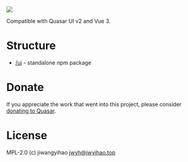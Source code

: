 <img src="https://img.shields.io/npm/v/quasar-ui-spark-store-components.svg?label=quasar-ui-spark-store-components">


Compatible with Quasar UI v2 and Vue 3.

# Structure
* [/ui](ui) - standalone npm package


# Donate
If you appreciate the work that went into this project, please consider [donating to Quasar](https://donate.quasar.dev).

# License
MPL-2.0 (c) jiwangyihao <jwyh@jwyihao.top>

